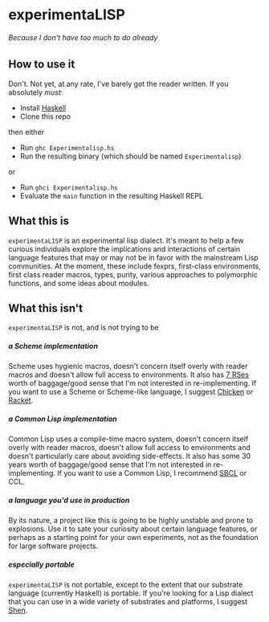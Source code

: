 # experimentaLISP
###### Because I don't have too much to do already

## How to use it

Don't. Not yet, at any rate, I've barely got the reader written. If you absolutely _must_:

- Install [Haskell](https://www.haskell.org/haskellwiki/Haskell)
- Clone this repo

then either

- Run `ghc Experimentalisp.hs`
- Run the resulting binary (which should be named `Experimentalisp`)

or

- Run `ghci Experimentalisp.hs`
- Evaluate the `main` function in the resulting Haskell REPL

## What this is

`experimentaLISP` is an experimental lisp dialect. It's meant to help a few curious individuals explore the implications and interactions of certain language features that may or may not be in favor with the mainstream Lisp communities. At the moment, these include fexprs, first-class environments, first class reader macros, types, purity, various approaches to polymorphic functions, and some ideas about modules.

## What this isn't

`experimentaLISP` is not, and is not trying to be

##### a Scheme implementation

Scheme uses hygienic macros, doesn't concern itself overly with reader macros and doesn't allow full access to environments. It also has [7 RSes](http://www.scheme-reports.org/) worth of baggage/good sense that I'm not interested in re-implementing. If you want to use a Scheme or Scheme-like language, I suggest [Chicken](http://www.call-cc.org/) or [Racket](http://racket-lang.org/).

##### a Common Lisp implementation

Common Lisp uses a compile-time macro system, doesn't concern itself overly with reader macros, doesn't allow full access to environments and doesn't particularly care about avoiding side-effects. It also has some 30 years worth of baggage/good sense that I'm not interested in re-implementing. If you want to use a Common Lisp, I recommend [SBCL](http://www.sbcl.org/) or CCL.

##### a language you'd use in production

By its nature, a project like this is going to be highly unstable and prone to explosions. Use it to sate your curiosity about certain language features, or perhaps as a starting point for your own experiments, not as the foundation for large software projects.

##### especially portable

`experimentaLISP` is not portable, except to the extent that our substrate language (currently Haskell) is portable. If you're looking for a Lisp dialect that you can use in a wide variety of substrates and platforms, I suggest [Shen](http://shenlanguage.org/).
